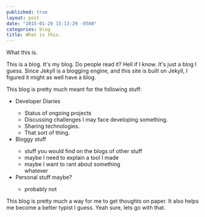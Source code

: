 ```yaml
---
published: true
layout: post
date: "2015-01-29 15:13:29 -0500"
categories: blog
title: What is this.
---
```


What this is.

This is a blog. It's my blog. Do people read it? Hell if I know. It's just a blog I guess. Since Jekyll is a blogging engine, and this site is built on Jekyll, I figured it might as well have a blog. 

This blog is pretty much meant for the following stuff:

<ul>
    <li>Developer Diaries</li>
    <ul>
        <li>Status of ongoing projects</li>
        <li>Discussing challenges I may face developing something.</li>
        <li>Sharing technologies.</li>
        <li>That sort of thing.</li>
    </ul>
    <li>Bloggy stuff</li>
    <ul>
        <li>stuff you would find on the blogs of other stuff</li>
        <li>maybe I need to explain a tool I made</li>
        <li>maybe I want to rant about something</li
        <li>whatever</li>
    </ul>
    <li>Personal stuff maybe?</li>
    <ul><li>probably not</li></ul>
</ul>
    
This blog is pretty much a way for me to get thoughts on paper. It also helps me become a better typist I guess. Yeah sure, lets go with that.
